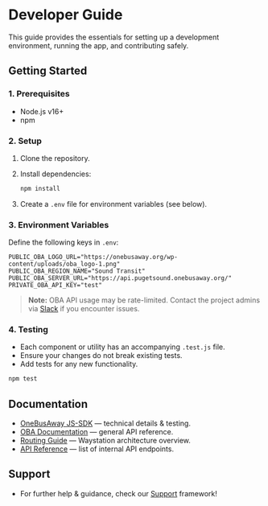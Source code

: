 # Developer Guide

This guide provides the essentials for setting up a development environment, running the app, and contributing safely.


## Getting Started

### 1. Prerequisites

* Node.js v16+
* npm

### 2. Setup

1. Clone the repository.
2. Install dependencies:

   ```bash
   npm install
   ```
3. Create a `.env` file for environment variables (see below).

### 3. Environment Variables

Define the following keys in `.env`:

```env
PUBLIC_OBA_LOGO_URL="https://onebusaway.org/wp-content/uploads/oba_logo-1.png"
PUBLIC_OBA_REGION_NAME="Sound Transit"
PUBLIC_OBA_SERVER_URL="https://api.pugetsound.onebusaway.org/"
PRIVATE_OBA_API_KEY="test"
```

> **Note:** OBA API usage may be rate-limited. Contact the project admins via [Slack](https://opentransitsoftwarefoundation.org/join-our-slack/) if you encounter issues.

### 4. Testing

* Each component or utility has an accompanying `.test.js` file.
* Ensure your changes do not break existing tests.
* Add tests for any new functionality.

```bash
npm test
```

## Documentation

* [OneBusAway JS-SDK](https://github.com/OneBusAway/js-sdk) — technical details & testing.
* [OBA Documentation](https://developer.onebusaway.org/) — general API reference.
* [Routing Guide](routing.md) — Waystation architecture overview.
* [API Reference](api-reference.md) — list of internal API endpoints.

## Support

* For further help & guidance, check our [Support](../SUPPORT.md) framework!
